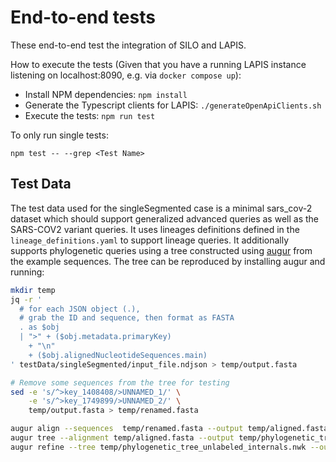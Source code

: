 # End-to-end tests

These end-to-end test the integration of SILO and LAPIS.

How to execute the tests
(Given that you have a running LAPIS instance listening on localhost:8090, e.g. via `docker compose up`):

- Install NPM dependencies: `npm install`
- Generate the Typescript clients for LAPIS: `./generateOpenApiClients.sh`
- Execute the tests: `npm run test`

To only run single tests:

```
npm test -- --grep <Test Name>
```

## Test Data

The test data used for the singleSegmented case is a minimal sars_cov-2 dataset which should support generalized advanced queries as well as the SARS-COV2 variant queries. It uses lineages definitions defined in the `lineage_definitions.yaml` to support lineage queries. It additionally supports phylogenetic queries using a tree constructed using [augur](https://docs.nextstrain.org/projects/augur/en/29.1.0/index.html) from the example sequences. The tree can be reproduced by installing augur and running:

```bash
mkdir temp
jq -r '
  # for each JSON object (.),
  # grab the ID and sequence, then format as FASTA
  . as $obj
  | ">" + ($obj.metadata.primaryKey)
    + "\n"
    + ($obj.alignedNucleotideSequences.main)
' testData/singleSegmented/input_file.ndjson > temp/output.fasta

# Remove some sequences from the tree for testing
sed -e 's/^>key_1408408/>UNNAMED_1/' \
    -e 's/^>key_1749899/>UNNAMED_2/' \
    temp/output.fasta > temp/renamed.fasta

augur align --sequences  temp/renamed.fasta --output temp/aligned.fasta
augur tree --alignment temp/aligned.fasta --output temp/phylogenetic_tree_unlabeled_internals.nwk
augur refine --tree temp/phylogenetic_tree_unlabeled_internals.nwk --output-tree testData/singleSegmented/phylogenetic_tree.nwk
```

